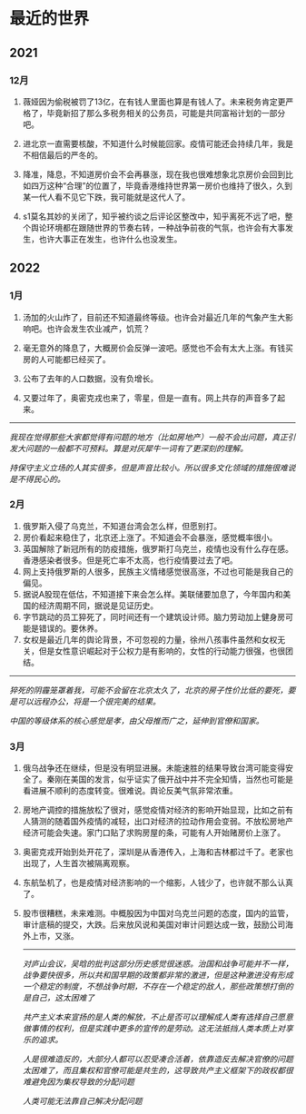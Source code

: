 # 最近的世界
## 2021

### 12月

1. 薇娅因为偷税被罚了13亿，在有钱人里面也算是有钱人了。未来税务肯定更严格了，毕竟新招了那么多税务相关的公务员，可能是共同富裕计划的一部分吧。
2. 进北京一直需要核酸，不知道什么时候能回家。疫情可能还会持续几年，我是不相信最后的严冬的。

3. 降准，降息，不知道房价会不会再暴涨，现在我也很难想象北京房价会回到比如四万这种“合理”的位置了，毕竟香港维持世界第一房价也维持了很久，久到某一代人看不见它下跌，我可能就是这代人了。

4. s1莫名其妙的关闭了，知乎被约谈之后评论区整改中，知乎离死不远了吧，整个舆论环境都在跟随世界的节奏右转，一种战争前夜的气氛，也许会有大事发生，也许大事正在发生，也许什么也没发生。
## 2022

### 1月

1. 汤加的火山炸了，目前还不知道最终等级。也许会对最近几年的气象产生大影响吧。也许会发生农业减产，饥荒？

2. 毫无意外的降息了，大概房价会反弹一波吧。感觉也不会有太大上涨。有钱买房的人可能都已经买了。
3. 公布了去年的人口数据，没有负增长。
4. 又要过年了，奥密克戎也来了，零星，但是一直有。网上共存的声音多了起来。

---

*我现在觉得那些大家都觉得有问题的地方（比如房地产）一般不会出问题，真正引发大问题的一般都不可预料。算是对灰犀牛一词有了更深刻的理解。*

*持保守主义立场的人其实很多，但是声音比较小。所以很多文化领域的措施很难说是不得民心的。*

### 2月

1. 俄罗斯入侵了乌克兰，不知道台湾会怎么样，但愿别打。
2. 房价看起来稳住了，北京还上涨了。不知道会不会暴涨，感觉概率很小。
3. 英国解除了新冠所有的防疫措施，俄罗斯打乌克兰，疫情也没有什么存在感。香港感染者很多。但是死亡率不太高，也行疫情要过去了吧。
4. 网上支持俄罗斯的人很多，民族主义情绪感觉很高涨，不过也可能是我自己的偏见。
5. 据说A股现在低估，不知道接下来会怎么样。美联储要加息了，今年国内和美国的经济周期不同，据说是见证历史。
6. 字节跳动的员工猝死了，同时间还有一个建筑设计师。脑力劳动加上健身房可能是错误的。要休养。
7. 女权是最近几年的舆论背景，不可忽视的力量，徐州八孩事件虽然和女权无关，但是女性意识崛起对于公权力是有影响的，女性的行动能力很强，也很团结。

---

*猝死的阴霾笼罩着我，可能不会留在北京太久了，北京的房子性价比低的要死，要是可以远程办公，将是一个很完美的结果。*

*中国的等级体系的核心感觉是孝，由父母推而广之，延伸到官僚和国家。*

### 3月

1. 俄乌战争还在继续，但是没有明显进展。未能速胜的结果导致台湾可能变得安全了。秦刚在美国的发言，似乎证实了俄开战中并不完全知情，当然也可能是看进展不顺利的态度转变。很难说。舆论反美气氛非常浓重。

2. 房地产调控的措施放松了很对，感觉疫情对经济的影响开始显现，比如之前有人猜测的随着国外疫情的减轻，出口对经济的拉动作用会变弱。不放松房地产经济可能会失速。家门口贴了求购房屋的条，可能有人开始赌房价上涨了。

3. 奥密克戎开始到处开花了，深圳是从香港传入，上海和吉林都过千了。老家也出现了，人生首次被隔离观察。

4. 东航坠机了，也是疫情对经济影响的一个缩影，人钱少了，也许就不那么认真了。

5. 股市很糟糕，未来难测。中概股因为中国对乌克兰问题的态度，国内的监管，审计底稿的提交，大跌。后来放风说和美国对审计问题达成一致，鼓励公司海外上市，又涨。

   ---

   *对庐山会议，吴晗的批判这部分历史感觉很迷惑。治国和战争可能并不一样，战争要快很多，所以共和国早期的政策都非常的激进，但是这种激进没有形成一个稳定的制度，不想战争时期，不存在一个稳定的敌人，那些政策想打倒的是自己，这太困难了*

   *共产主义本来宣扬的是人类的解放，不止是否可以理解成人类有选择自己愿意做事情的权利，但是实践中更多的宣传的是劳动。这无法抵挡人类本质上对享乐的追求。*

   *人是很难造反的，大部分人都可以忍受凑合活着，依靠造反去解决官僚的问题太困难了，而且集权和官僚可能是共生的，这导致共产主义框架下的政权都很难避免因为集权导致的分配问题*

   *人类可能无法靠自己解决分配问题*